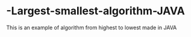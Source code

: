 # -Largest-smallest-algorithm-JAVA
 This is an example of algorithm from highest to lowest made in JAVA
